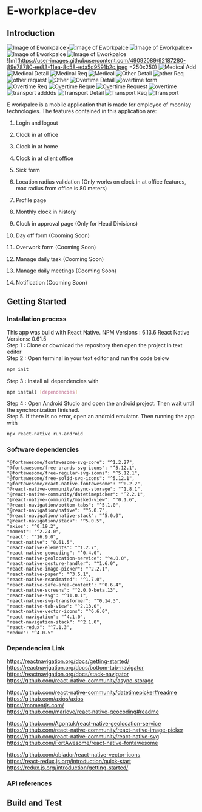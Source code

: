 # E-workplace-dev
## Introduction
![Image of Eworkpalce](/image/ss1.png)>![Image of Eworkpalce](/image/ss2.png)
![Image of Eworkpalce](/image/ss3.png)>![Image of Eworkpalce](/image/ss4.png)
![Image of Eworkpalce](/image/ss5.png) <br/>
![m](https://user-images.githubusercontent.com/49092089/92187280-89e78780-ee83-11ea-8c58-eda5d9591b2c.jpeg =250x250)
![Medical Add](https://user-images.githubusercontent.com/49092089/92187281-8bb14b00-ee83-11ea-9d71-2eee80a21ed7.jpeg)
![Medical Detail](https://user-images.githubusercontent.com/49092089/92187282-8c49e180-ee83-11ea-97dd-8451480c16e1.jpeg)
![Medical Req](https://user-images.githubusercontent.com/49092089/92187284-8d7b0e80-ee83-11ea-8751-dc3e86cdfd36.jpeg)
![Medical](https://user-images.githubusercontent.com/49092089/92187285-8e13a500-ee83-11ea-8abb-ed9b7fcb7088.jpeg)
![Other Detail](https://user-images.githubusercontent.com/49092089/92187289-8f44d200-ee83-11ea-8b67-1f89f16bcc93.jpeg)
![other Req](https://user-images.githubusercontent.com/49092089/92187290-8fdd6880-ee83-11ea-9ad1-3ed0a55ebc8e.jpeg)
![other request](https://user-images.githubusercontent.com/49092089/92187293-910e9580-ee83-11ea-892d-c7177374dd87.jpeg)
![Other](https://user-images.githubusercontent.com/49092089/92187296-91a72c00-ee83-11ea-913d-394547a70a7a.jpeg)
![Overtime Detail](https://user-images.githubusercontent.com/49092089/92187298-923fc280-ee83-11ea-8ff8-c1dd40da298d.jpeg)
![overtime form](https://user-images.githubusercontent.com/49092089/92187299-9370ef80-ee83-11ea-8734-4ea9e5406df0.jpeg)
![Overtime Req](https://user-images.githubusercontent.com/49092089/92187300-94098600-ee83-11ea-9d1f-12ee93dad845.jpeg)
![Overtime Reque](https://user-images.githubusercontent.com/49092089/92187304-953ab300-ee83-11ea-9ceb-8d1ce7c73098.jpeg)
![Overtime Request](https://user-images.githubusercontent.com/49092089/92187306-95d34980-ee83-11ea-924c-6a4fd50a81d2.jpeg)
![overtime](https://user-images.githubusercontent.com/49092089/92187309-97047680-ee83-11ea-9b47-22dec963af5d.jpeg)
![transport adddds](https://user-images.githubusercontent.com/49092089/92187311-979d0d00-ee83-11ea-8fa8-a7af1e960472.jpeg)
![Transport Detail](https://user-images.githubusercontent.com/49092089/92187313-98ce3a00-ee83-11ea-893c-7f83575b443a.jpeg)
![Transport Req](https://user-images.githubusercontent.com/49092089/92187315-9966d080-ee83-11ea-9617-263c08fd0a6e.jpeg)
![Transport](https://user-images.githubusercontent.com/49092089/92187317-99ff6700-ee83-11ea-9032-86770bb819cb.jpeg)

E workpalce is a mobile application that is made for employee of moonlay technologies. The features contained in this application are: <br/>
1. Login and logout <br/>
2. Clock in at office <br/>
3. Clock in at home <br/>
4. Clock in at client office <br/>
5. Sick form  <br/>
6. Location radius validation (Only works on clock in at office features, max radius from office is 80 meters) <br/>
7. Profile page <br/>
8. Monthly clock in history <br/>
9. Clock in approval page (Only for Head Divisions) <br/>

10. Day off form             (Cooming Soon) <br/>
11. Overwork form        (Cooming Soon) <br/>
12. Manage daily task        (Cooming Soon) <br/>
13. Manage daily meetings    (Cooming Soon) <br/>
14. Notification             (Cooming Soon) <br/>

## Getting Started
### Installation process
This app was build with React Native. NPM Versions : 6.13.6 React Native Versions: 0.61.5<br/>
Step 1 : Clone or download the repository then open the project in text editor\
Step 2 : Open terminal in your text editor and run the code below
```bash
npm init
```
Step 3 : Install all dependencies with
```bash
npm install [dependencies]
```
Step 4 : Open Android Studio and open the android project. Then wait until the synchronization finished. \
Step 5. If there is no error, open an android emulator. Then running the app with
```bash
npx react-native run-android
```
### Software dependencies
    "@fortawesome/fontawesome-svg-core": "^1.2.27",
    "@fortawesome/free-brands-svg-icons": "^5.12.1",
    "@fortawesome/free-regular-svg-icons": "^5.12.1",
    "@fortawesome/free-solid-svg-icons": "^5.12.1",
    "@fortawesome/react-native-fontawesome": "^0.2.2",
    "@react-native-community/async-storage": "^1.8.1",
    "@react-native-community/datetimepicker": "^2.2.1",
    "@react-native-community/masked-view": "^0.1.6",
    "@react-navigation/bottom-tabs": "^5.1.0",
    "@react-navigation/native": "^5.0.7",
    "@react-navigation/native-stack": "^5.0.0",
    "@react-navigation/stack": "^5.0.5",
    "axios": "^0.19.2",
    "moment": "^2.24.0",
    "react": "^16.9.0",
    "react-native": "0.61.5",
    "react-native-elements": "^1.2.7",
    "react-native-geocoding": "^0.4.0",
    "react-native-geolocation-service": "^4.0.0",
    "react-native-gesture-handler": "^1.6.0",
    "react-native-image-picker": "^2.2.1",
    "react-native-paper": "^3.5.1",
    "react-native-reanimated": "^1.7.0",
    "react-native-safe-area-context": "^0.6.4",
    "react-native-screens": "^2.0.0-beta.13",
    "react-native-svg": "^11.0.1",
    "react-native-svg-transformer": "^0.14.3",
    "react-native-tab-view": "^2.13.0",
    "react-native-vector-icons": "^6.6.0",
    "react-navigation": "^4.1.0",
    "react-navigation-stack": "^2.1.0",
    "react-redux": "^7.1.3",
    "redux": "^4.0.5"
### Dependencies Link
https://reactnavigation.org/docs/getting-started/ <br/>
https://reactnavigation.org/docs/bottom-tab-navigator  <br/>
https://reactnavigation.org/docs/stack-navigator <br/>
https://github.com/react-native-community/async-storage <br/>

https://github.com/react-native-community/datetimepicker#readme <br/>
https://github.com/axios/axios <br/>
https://momentjs.com/ <br/>
https://github.com/marlove/react-native-geocoding#readme <br/>

https://github.com/Agontuk/react-native-geolocation-service <br/>
https://github.com/react-native-community/react-native-image-picker <br/>
https://github.com/react-native-community/react-native-svg  <br/>
https://github.com/FortAwesome/react-native-fontawesome <br/>

https://github.com/oblador/react-native-vector-icons <br/>
https://react-redux.js.org/introduction/quick-start <br/>
https://redux.js.org/introduction/getting-started/ <br/>

### API references

## Build and Test
